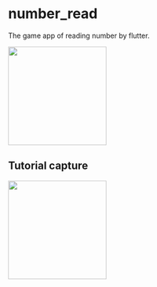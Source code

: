 # number_read

The game app of reading number by flutter.

<img src="https://github.com/miyashiiii/number_read/blob/main/github_assets/NumberReadPlayCapture.gif" width="200px">

## Tutorial capture
<img src="https://github.com/miyashiiii/number_read/blob/main/github_assets/NumberReadTutorialCapture.gif" width="200px">



